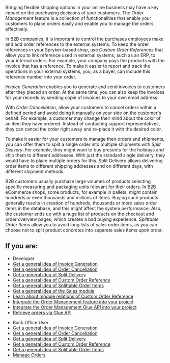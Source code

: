 Bringing flexible shipping options in your online business may have a key impact on the purchasing decisions of your customers. The *Order Management* feature is a collection of functionalities that enable your customers to place orders easily and enable you to manage the orders effectively. 

In B2B companies, it is important to control the purchases employees make and add order references to the external systems. To keep the order references in your Spryker-based shop, use *Custom Order References* that allow you to link reference used in external systems, such as an ERP, to your internal orders. For example, your company pays the products with the invoice that has a reference. To make it easier to report and track the operations in your external systems, you, as a buyer, can include this reference number into your order.

*Invoice Generation* enables you to generate and send invoices to customers after they placed an order. At the same time, you can also keep the invoices for your records by sending copie of invoices to your own email address.

With *Order Cancellation*, allow your customers to cancel orders within a defined period and avoid doing it manually on your side on the customer's behalf. For example, a customer may change their mind about the color of an item they have ordered. Instead of contacting support representatives, they can cancel the order right away and re-place it with the desired color.  

To make it easier for your customers to manage their orders and shipments, you can offer them to split a single order into multiple shipments with *Split Delivery*. For example, they might want to buy presents for the holidays and ship them to different addresses. With just the standard single delivery, they would have to place multiple orders for this. Split Delivery allows delivering order items to different shipping addresses and on different days, with different shipment methods.

B2B customers usually purchase large volumes of products selecting specific measuring and packaging units relevant for their orders. In B2B eCommerce shops, some products, for example in pallets, might contain hundreds or even thousands and millions of items. Buying such products generally results in creation of hundreds, thousands or more sales order items in the database, and this might affect the system performance. Also, the customer ends up with a huge list of products on the checkout and order overview pages, which creates a bad buying experience. *Splittable Order Items* allow you to avoid long lists of sales order items, as you can choose not to split product concretes into separate sales items upon order.


## If you are:

<div class="mr-container">
    <div class="mr-list-container">
        <!-- col1 -->
        <div class="mr-col">
            <ul class="mr-list mr-list-green">
                <li class="mr-title">Developer</li>
                <li><a href="https://documentation.spryker.com/docs/invoice-generation-overview" class="mr-link">Get a general idea of Invoice Generation</a></li>
                <li><a href="https://documentation.spryker.com/docs/order-cancellation-overview" class="mr-link">Get a general idea of Order Cancellation</a></li>
                <li><a href="https://documentation.spryker.com/docs/split-delivery-overview" class="mr-link">Get a general idea of Split Delivery</a></li>
                <li><a href="https://documentation.spryker.com/docs/custom-order-reference" class="mr-link">Get a general idea of Custom Order Reference</a></li>
                <li><a href="https://documentation.spryker.com/docs/splittable-order-items" class="mr-link">Get a general idea of Splittable Order Items</a></li>
                <li><a href="https://documentation.spryker.com/docs/sales-module-reference-information" class="mr-link">Get a general idea of the Sales module</a></li>
                <li><a href="https://documentation.spryker.com/docs/custom-order-reference-module-relations" class="mr-link">Learn about module relations of Custom Order Reference</a></li>
               <li><a href="https://documentation.spryker.com/docs/order-management-feature-integration" class="mr-link">Integrate the Order Management feature into your project</a></li>
               <li><a href="https://documentation.spryker.com/docs/search?query=splittable" class="mr-link">Integrate the Order Management Glue API into your project</a></li>
                <li><a href="https://documentation.spryker.com/docs/retrieving-orders" class="mr-link">Retrieve orders via Glue API</a></li>
            </ul>
        </div>
        <!-- col2 -->
        <div class="mr-col">
            <ul class="mr-list mr-list-blue">
                <li class="mr-title"> Back Office User</li>
                                <li><a href="https://documentation.spryker.com/docs/invoice-generation-overview" class="mr-link">Get a general idea of Invoice Generation</a></li>
                <li><a href="https://documentation.spryker.com/docs/order-cancellation-overview" class="mr-link">Get a general idea of Order Cancellation</a></li>
                <li><a href="https://documentation.spryker.com/docs/split-delivery-overview" class="mr-link">Get a general idea of Split Delivery</a></li>
                <li><a href="https://documentation.spryker.com/docs/custom-order-reference" class="mr-link">Get a general idea of Custom Order Reference</a></li>
                <li><a href="https://documentation.spryker.com/docs/splittable-order-items" class="mr-link">Get a general idea of Splittable Order Items</a></li>
                <li><a href="https://documentation.spryker.com/docs/managing-orders" class="mr-link">Manage Orders</a></li>
            </ul>
                </div>
                  <!-- col3 -->
        
</div>